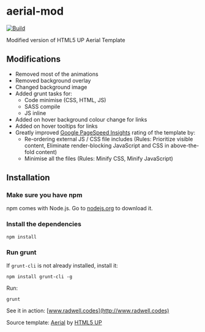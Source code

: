 aerial-mod
==========

[![Build](https://github.com/oradwell/aerial-mod/actions/workflows/javascript.yml/badge.svg)](https://github.com/oradwell/aerial-mod/actions/workflows/javascript.yml)

Modified version of HTML5 UP Aerial Template

## Modifications

* Removed most of the animations
* Removed background overlay
* Changed background image
* Added grunt tasks for:
  * Code minimise (CSS, HTML, JS)
  * SASS compile
  * JS inline
* Added on hover background colour change for links
* Added on hover tooltips for links
* Greatly improved [Google PageSpeed Insights](https://developers.google.com/speed/pagespeed/insights/) rating of the template by:
  * Re-ordering external JS / CSS file includes (Rules: Prioritize visible content, Eliminate render-blocking JavaScript and CSS in above-the-fold content)
  * Minimise all the files (Rules: Minify CSS, Minify JavaScript)

## Installation

### Make sure you have npm

npm comes with Node.js. Go to [nodejs.org](https://nodejs.org) to download it.

### Install the dependencies

```
npm install
```

### Run grunt

If `grunt-cli` is not already installed, install it:

```
npm install grunt-cli -g
```

Run:
```
grunt
```

See it in action:
[www.radwell.codes](http://www.radwell.codes)

Source template: [Aerial](http://html5up.net/uploads/demos/aerial/)
by [HTML5 UP](http://html5up.net/)
